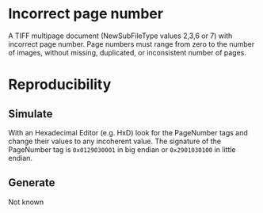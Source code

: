 # Incorrect page number
A TIFF multipage document (NewSubFileType values 2,3,6 or 7) with incorrect page number.
Page numbers must range from zero to the number of images, without missing, duplicated, or inconsistent number of pages.

# Reproducibility
## Simulate
With an Hexadecimal Editor (e.g. HxD) look for the PageNumber tags and change their values to any incoherent value.
The signature of the PageNumber tag is `0x0129030001` in big endian or `0x2901030100` in little endian.

## Generate
Not known